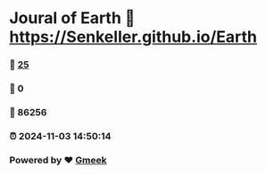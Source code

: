 # Joural of Earth :link: https://Senkeller.github.io/Earth 
### :page_facing_up: [25](https://Senkeller.github.io/Earth/tag.html) 
### :speech_balloon: 0 
### :hibiscus: 86256 
### :alarm_clock: 2024-11-03 14:50:14 
### Powered by :heart: [Gmeek](https://github.com/Meekdai/Gmeek)
